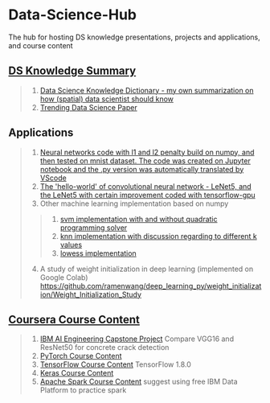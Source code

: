 # Data-Science-Hub
The hub for hosting DS knowledge presentations, projects and applications, and course content

## [DS Knowledge Summary](https://github.com/ramenwang/deep_learning_py/tree/master/ds_knowledge)

> 1. [Data Science Knowledge Dictionary - my own summarization on how (spatial) data scientist should know](https://github.com/ramenwang/deep_learning_py/tree/master/ds_knowledge/data-science-knowledge-dictionary.ipynb)
> 2. [Trending Data Science Paper](https://github.com/ramenwang/deep_learning_py/tree/master/ds_knowledge/papers)

## Applications

> 1. [Neural networks code with l1 and l2 penalty build on numpy, and then tested on mnist dataset. The code was created on Jupyter notebook and the .py version was automatically translated by VScode](https://github.com/ramenwang/deep_learning_py/tree/master/vanilla_ann)
> 2. [The 'hello-world' of convolutional neural network - LeNet5, and the LeNet5 with certain improvement coded with tensorflow-gpu](https://github.com/ramenwang/deep_learning_py/tree/master/LeNet5)
> 3. Other machine learning implementation based on numpy
>> 1. [svm implementation with and without quadratic programming solver](https://github.com/ramenwang/deep_learning_py/blob/master/lm_algorithms/svm.ipynb)
>> 2. [knn implementation with discussion regarding to different k values](https://github.com/ramenwang/deep_learning_py/blob/master/lm_algorithms/knn.py)
>> 3. [lowess implementation](https://github.com/ramenwang/deep_learning_py/blob/master/lm_algorithms/lowess.ipynb)  
> 4. A study of weight initialization in deep learning (implemented on Google Colab)
https://github.com/ramenwang/deep_learning_py/weight_initialization/Weight_Initialization_Study

## [Coursera Course Content](https://github.com/ramenwang/deep_learning_py/tree/master/Coursera)

> 1. [IBM AI Engineering Capstone Project](https://github.com/ramenwang/deep_learning_py/tree/master/Coursera/AI_engineering_capstone)
    Compare VGG16 and ResNet50 for concrete crack detection  
> 2. [PyTorch Course Content](https://github.com/ramenwang/deep_learning_py/tree/master/Coursera/Coursera_pytorch)
> 3. [TensorFlow Course Content](https://github.com/ramenwang/deep_learning_py/tree/master/Coursera/Coursera_tensorflow1_8)
    TensorFlow 1.8.0  
> 4. [Keras Course Content](https://github.com/ramenwang/deep_learning_py/tree/master/Coursera/Coursera_Keras)
> 5. [Apache Spark Course Content](https://github.com/ramenwang/deep_learning_py/tree/master/Coursera/Coursera-Spark)
    suggest using free IBM Data Platform to practice spark

